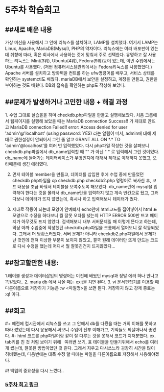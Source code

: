 <h1>5주차 학습회고</h1>
<h2>##새로 배운 내용</h2>
    가상 머신을 사용해서 그 안에 리눅스를 설치하고, LAMP를 설치했다. 여기서 LAMP는 Linux, Apache, MariaDB(Mysql), PHP의 약자이다.
    리눅스에는 여러 배포판이 있는데 취향에 따라, 혹은 회사에서 사용하는 것에 맞춰서 주로 선택한다.
     유명하고 잘 사용하는 리눅스는 Mint(3위), Ubuntu(4위), Fedora(9위)등이 있는데, 이번 수업에서는 Ubuntu를 사용했다. (저번 컴퓨터시스템관리에서는 Fedora리눅스를 사용했었다.)
     Apache 서버를 설치하고 방화벽을 컨트롤 하는 ufw명령어를 배우고, 서비스 상태를 확인하는 systemctl도 배웠다.
     mariaDB에서 보안을 설정하고, 계정을 만들고, 권한을 부여하는 것도 배웠다.
     DB의 접속을 확인하는 php도 작성해 보았다.
     
<h2>##문제가 발생하거나 고민한 내용 + 해결 과정</h2>
  1. 수업 그대로 실습을을 하며 checkdb.php파일을 만들고 실행해보았다. 처음 크롬에서 웹페이지를 실행해 보았을 때는 MariaDB connection Success!! 가 제대로 안뜨고 
  MariaDB connection Failed!!
  error: Access denied for user 'admin'@'localhost' (using password: YES) 
  라는 알림이 떠서, admin에 대해 제대로 권한설정이 안되어서 그런 줄 알고
  GRANT ALL ON *.* TO 'admin'@localhost'를 여러 번 입력했었다. 다시 php파일 작성한 것을 살펴보니 checkdb.php파일에서 db_name입력할 때 "" 가 아닌 " " 로 입력해서 그런 것이었다.
  db_name에 들어가는 데이터베이스가 무엇인지에 대해서 제대로 이해하지 못했고, 오타때문에 생긴 에러였다.

  2. 먼저 테이블 member을 만들고, 데이터를 삽입한 후에 수업 중에 만들었던 checkdb php파일을 cp checkdb.php checkdb2.php 명령어로 복사한 후, 코드 내용을 조금 바꿔서 테이블을 보여주도록 해보았다.
  db_name란에 mysql을 입력해야 한다는 것을 몰라서 db_name란을 입력하지 않고 계속 빈칸으로 뒀고, 그러다보니 데이터가 뜨지 않았는데, 혹시나 하고 입력해보니 데이터가 떴다.

  3. 제대로 작동이 되는데 모양이 안예뻐서  echo안에 html코드를 집어넣어서 html 표 모양으로 수정을 하다보니 뭘 잘못 오타를 냈는지 HTTP ERROR 500만 뜨고 페이지가 아무것도 뜨지 않았다. 검색해보니 내부 서버문제일 때 이렇게 뜬다고 하는데,
  막상 아까 수업중에 작성했던 checkdb.php파일을 크롬에서 열어보니 잘 작동되었다. 그래서 더 당황스러웠다. 서버 문제가 아니라 checkdb2.php파일에서 문제가 난 것인데 전혀 이상한 부분이 보이지 않았고,
  결국 원래 데이터만 뜨게 만드는 코드로 다시 수정을 했는데 어디서 뭘 잘못친건지 뜨지않았다...

<h2>##참고할만한 내용:</h2>
  1.테이블 생성과 데이터삽입의 명령어는 이전에 배웠던 mysql과 정말 에러 하나 안나고 똑같았다..
  2. maria db 에서 나올 때는 exit을 치면 된다. 
  3. vi 문서편집기를 이용할 때 다른이름으로 저장하기 기능은 :w <파일명>을 쓰면 된다. 저장하지 않고 강제 종료는 :q! 이다.

<h2>##회고</h2>
#+ 예전에 컴시관에서 리눅스를 쓰고 그 안에서 db를 다뤘을 때는 거의 이해를 못하고 따라 썼었는데 다시 응용해서 써보니 수업이 전부 이해가고, 기억들도 되살아나서 좋았다.
#- html 코드를 php파일이랑 같이 잘 다루는 것을 못해서 코드가 지저분했다. ex. tab키를 친 것 처럼 보이기 위해 &nbsp; 여러번 쓰기, 표 테이블을 만들기위해서 echo를 여러개 썼는데,
  잘못된 방법이었던 것 같다. 그래서 지우고 다시쓰느라 굉장히 시간을 많이 허비했는데, 다음번에는 대폭 수정 할 때에는 파일을 다른이름으로 저장해서 사용해야겠다.
  

#! 백업의 중요성을 다시 느꼈다..

<h3><a href = "https://youtu.be/a4AJgyF99s4">5주차 회고 링크</a></h3>
